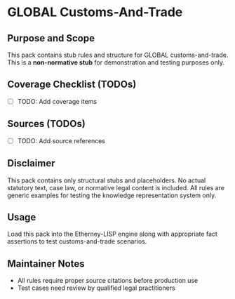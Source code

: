 # GLOBAL Customs-And-Trade

## Purpose and Scope

This pack contains stub rules and structure for GLOBAL customs-and-trade. This is a **non-normative stub** for demonstration and testing purposes only.

## Coverage Checklist (TODOs)

- [ ] TODO: Add coverage items

## Sources (TODOs)

- [ ] TODO: Add source references

## Disclaimer

This pack contains only structural stubs and placeholders. No actual statutory text, case law, or normative legal content is included. All rules are generic examples for testing the knowledge representation system only.

## Usage

Load this pack into the Etherney-LISP engine along with appropriate fact assertions to test customs-and-trade scenarios.

## Maintainer Notes

- All rules require proper source citations before production use
- Test cases need review by qualified legal practitioners
